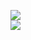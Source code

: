 [![](https://img.shields.io/badge/Made%20With-Github%20Spray-lightgrey.svg?style=for-the-badge&logo=github)](https://github.com/Annihil/github-spray#19816)  
[![](https://i.imgur.com/2DrTn0Z.gif)](https://github.com/Annihil/github-spray)